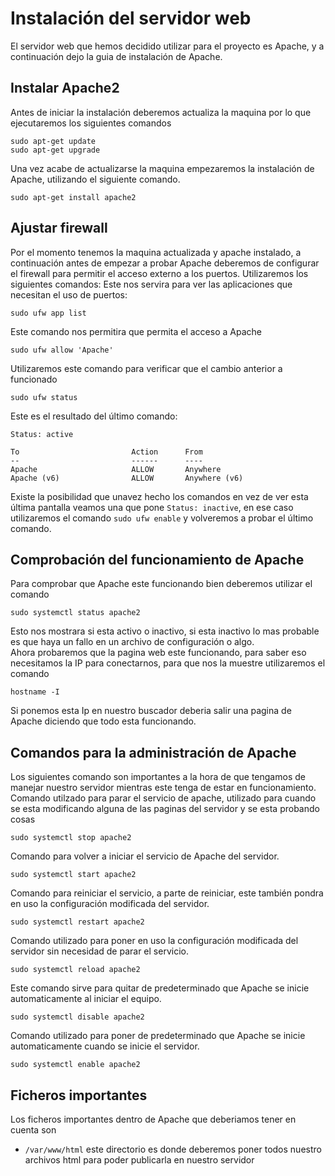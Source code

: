 # Instalación del servidor web
El servidor web que hemos decidido utilizar para el proyecto es Apache, y a continuación dejo la guia de instalación de Apache.
## Instalar Apache2
Antes de iniciar la instalación deberemos actualiza la maquina por lo que ejecutaremos los siguientes comandos
<pre><code>sudo apt-get update
sudo apt-get upgrade</code></pre>
Una vez acabe de actualizarse la maquina empezaremos la instalación de Apache, utilizando el siguiente comando.
<pre><code>sudo apt-get install apache2</code></pre>
## Ajustar firewall
Por el momento tenemos la maquina actualizada y apache instalado, a continuación antes de empezar a probar Apache deberemos de configurar el firewall para permitir el acceso externo a los puertos. Utilizaremos los siguientes comandos:
Este nos servira para ver las aplicaciones que necesitan el uso de puertos:
<pre><code>sudo ufw app list</code></pre>
Este comando nos permitira que permita el acceso a Apache
<pre><code>sudo ufw allow 'Apache'</code></pre>
Utilizaremos este comando para verificar que el cambio anterior a funcionado
<pre><code>sudo ufw status</code></pre>
Este es el resultado del último comando:
<pre><code>Status: active

To                         Action      From
--                         ------      ----
Apache                     ALLOW       Anywhere                  
Apache (v6)                ALLOW       Anywhere (v6)             
</code></pre>
Existe la posibilidad que unavez hecho los comandos en vez de ver esta última pantalla veamos una que pone `Status: inactive`, en ese caso utilizaremos el comando `sudo ufw enable` y volveremos a probar el último comando.

## Comprobación del funcionamiento de Apache
Para comprobar que Apache este funcionando bien deberemos utilizar el comando 
<pre><code>sudo systemctl status apache2</code></pre>
Esto nos mostrara si esta activo o inactivo, si esta inactivo lo mas probable es que haya un fallo en un archivo de configuración o algo.
<br>Ahora probaremos que la pagina web este funcionando, para saber eso necesitamos la IP para conectarnos, para que nos la muestre utilizaremos el comando 
<pre><code>hostname -I</code></pre>
Si ponemos esta Ip en nuestro buscador deberia salir una pagina de Apache diciendo que todo esta funcionando.
## Comandos para la administración de Apache
Los siguientes comando son importantes a la hora de que tengamos de manejar nuestro servidor mientras este tenga de estar en funcionamiento.
<br>Comando utilzado para parar el servicio de apache, utilizado para cuando se esta modificando alguna de las paginas del servidor y se esta probando cosas
<pre><code>sudo systemctl stop apache2</code></pre>
Comando para volver a iniciar el servicio de Apache del servidor.
<pre><code>sudo systemctl start apache2</code></pre>
Comando para reiniciar el servicio, a parte de reiniciar, este también pondra en uso la configuración modificada del servidor.
<pre><code>sudo systemctl restart apache2</code></pre>
Comando utilizado para poner en uso la configuración modificada del servidor sin necesidad de parar el servicio.
<pre><code>sudo systemctl reload apache2</code></pre>
Este comando sirve para quitar de predeterminado que Apache se inicie automaticamente al iniciar el equipo.
<pre><code>sudo systemctl disable apache2</code></pre>
Comando utilizado para poner de predeterminado que Apache se inicie automaticamente cuando se inicie el servidor.
<pre><code>sudo systemctl enable apache2</code></pre>
## Ficheros importantes
Los ficheros importantes dentro de Apache que deberiamos tener en cuenta son
- `/var/www/html` este directorio es donde deberemos poner todos nuestro archivos html para poder publicarla en nuestro servidor
